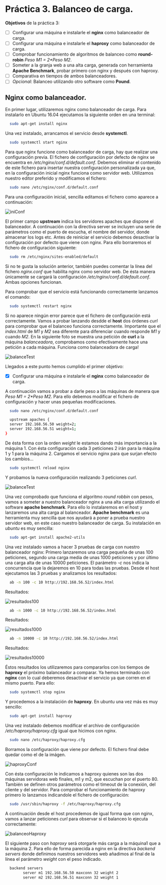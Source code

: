 # Práctica 3. Balanceo de carga.

**Objetivos** de la práctica 3:

- [ ] Configurar una máquina e instalarle el **nginx** como balanceador de carga.
- [ ] Configurar una máquina e instalarle el **haproxy** como balanceador de carga.
- [ ] Comprobar funcionamiento de algoritmos de balanceo como **round-robin** _Peso M1 = 2*Peso M2_.
- [ ] Someter a la granja web a una alta carga, generada con herramienta **Apache Benchmark**, probar primero con nginx y después con haproxy.
- [ ] Comparativa en tiempos de ambos balanceadores.
- [ ] _Opcional_: Balanceo utilizando otro software como **Pound**.

## Nginx como balanceador.
En primer lugar, utilizaremos nginx como balanceador de carga. Para instalarlo en Ubuntu 16.04 ejecutamos la siguiente orden en una terminal:

```bash
  sudo apt-get install nginx
```

Una vez instalado, arrancamos el servicio desde **systemctl**.
```bash
  sudo systemctl start nginx
```

Para que nginx funcione como balanceador de carga, hay que realizar una configuración previa. El fichero de configuración por defecto 
de nginx se encuentra en _/etc/nginx/conf.d/default.conf_. Debemos eliminar el contenido de este fichero para insertar nuestra
configuración personalizada ya que, en la configuración inicial nginx funciona como servidor web. Utilizamos nuestro editor preferido
y modificamos el fichero:

```bash
  sudo nano /etc/nginx/conf.d/default.conf
```

Para una configuración inicial, sencilla editamos el fichero como aparece a continuación:

![iniConf](https://raw.githubusercontent.com/VictorMorenoJimenez/SWAP/master/P3/img/confInicial.png)

El primer campo **upstream** indica los servidores apaches que dispone el balanceador. A continuación con la directiva
server se incluyen una serie de parámetros como el puerto de escucha, el nombre del servidor, donde almacenar los logs etc.
Antes de reiniciar el servicio debemos desactivar la configuración por defecto que viene con nginx. Para ello borraremos el fichero de configuración siguiente:

```bash
  sudo rm /etc/nginx/sites-enabled/default
```
Si no te gusta la solución anterior, también puedes comentar la línea del fichero _nginx.conf_ que habilita nginx como servidor web. De ésta manera únicamente se cargará la configuración _/etc/nginx/conf.d/default.conf_. Ambas opciones funcionan.

Para comprobar que el servicio está funcionando correctamente lanzamos el comando:

```bash
  sudo systemctl restart nginx
```

Si no aparece ningún error parece que el fichero de configuración está correctamente. Vamos a probar lanzando desdde el **host** dos órdenes _curl_ para comprobar que el balanceo funciona correctamente. Importante que el _index.html_ de _M1_ y _M2_ sea diferente para diferenciar cuando responde _M1_ y cuando _M2_. En la siguiente foto se muestra una petición de __curl__ a la máquina _balanceadora_, comprobamos como efectivamente hace una petición a cada máquina. Funciona como balanceadora de carga!


![balanceTest](https://raw.githubusercontent.com/VictorMorenoJimenez/SWAP/master/P3/img/curlBalancer.png)

Llegados a este punto hemos cumplido el primer objetivo:

- [X] Configurar una máquina e instalarle el **nginx** como balanceador de carga.

A continuación vamos a probar a darle peso a las máquinas de manera que _Peso M1 = 2*Peso M2_. Para ello debemos modificar el fichero de configuración y hacer unas pequeñas modificaciones.

```bash
  sudo nano /etc/nginx/conf.d/default.conf
```

```bash
  upstream apaches {
  server 192.168.56.50 weight=2;
  server 192.168.56.51 weight=1;
}
```
De ésta forma con la orden _weight_ le estamos dando más importancia a la máquina 1. Con ésta configuración cada 3 peticiones 2 irán para la máquina 1 y 1 para la máquina 2. Cargamos el servicio nginx para que surjan efecto los cambios...

```bash
  sudo systemctl reload nginx
```
Y probamos la nueva configuración realizando 3 peticiones _curl_.

![balanceTest](https://raw.githubusercontent.com/VictorMorenoJimenez/SWAP/master/P3/img/curlPesos.png)

Una vez comprobado que funciona el algoritmo _round robbin_ con pesos, vamos a someter a nuestro balanceador nginx a una alta carga utilizando el software __apache benchmark__. Para ello lo instalaremos en el host y lanzaremos una alta carga al balanceador. __Apache benchmark__ es una herramienta muy sencilla que nos ayudará a poner a prueba nuestro servidor web, en este caso nuestro balanceador de carga. Su instalación en _ubuntu_ es muy sencilla:

```bash
  sudo apt-get install apache2-utils
```

Una vez instalado vamos a hacer 3 pruebas de carga con nuestro balanceador nginx: Primero lanzaremos una carga pequeña de unas 100 peticiones, segundo una carga media de unas 1000 peticiones y por último una carga alta de unas 10000 peticiones. El parámetro _-c_ nos indica la concurrencia que la dejaremos en 10 para todas las pruebas. Desde el host ejecutamos las 3 pruebas y analizamos los resultados:

```bash
  ab -n 100 -c 10 http://192.168.56.52/index.html
```
Resultados:

![resultados100](https://raw.githubusercontent.com/VictorMorenoJimenez/SWAP/master/P3/img/stats100.png)

```bash
  ab -n 1000 -c 10 http://192.168.56.52/index.html
```
Resultados:

![resultados1000](https://raw.githubusercontent.com/VictorMorenoJimenez/SWAP/master/P3/img/stats1000.png)

```bash
  ab -n 10000 -c 10 http://192.168.56.52/index.html
```
Resultados:

![resultados10000](https://raw.githubusercontent.com/VictorMorenoJimenez/SWAP/master/P3/img/stats10000.png)


Éstos resultados los utilizaremos para compararlos con los tiempos de **haproxy** el próximo balanceador a comparar. Ya hemos terminado con __nginx__ con lo cual deberemos desactivar el servicio ya que corren en el mismo puerto. Para ello:


```bash
  sudo systemctl stop nginx
```

Y procedemos a la instalación de **haproxy**. En ubuntu una vez más es muy sencillo:

```bash
  sudo apt-get install haproxy
```

Una vez instalado debemos modificar el archivo de configuración _/etc/haproxy/haproxy.cfg_ igual que hicimos con nginx.

```bash
  sudo nano /etc/haproxy/haproxy.cfg
```
Borramos la configuración que viene por defecto. El fichero final debe quedar como el de la imágen.

![haproxyConf](https://raw.githubusercontent.com/VictorMorenoJimenez/SWAP/master/P3/img/haproxyConf.png)

Con ésta configuración le indicamos a haproxy quienes son las dos máquinas servidoras web finales, m1 y m2, que escuchan por el puerto 80. También se definen otros parámetros como el timeout de la conexión, del cliente y del servidor. Para comprobar el funcionamiento de haproxy primero lo lanzamos indicandole el fichero de configuración:

```bash
  sudo /usr/sbin/haproxy -f /etc/haproxy/haproxy.cfg
```

A continuación desde el host procedemos de igual forma que con nginx, vamos a lanzar peticiones _curl_ para observar si el balanceo lo ejecuta correctamente:

![balanceoHaproxy](https://raw.githubusercontent.com/VictorMorenoJimenez/SWAP/master/P3/img/balanceoHaproxy.png)

El siguiente paso con _haproxy_ será otorgarle más carga a la máquina1 que a la máquina 2. Para ello de forma parecida a nginx
en la directiva _backend servers_ donde definimos nuestros servidores web añadimos al final de la línea el parámetro _weight_ con el peso indicado.

```bash
  backend servers
        server m1 192.168.56.50 maxconn 32 weight 2
        server m2 192.168.56.51 maxconn 32 weight 1
```






